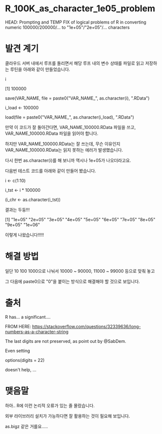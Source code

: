 # R_100K_as_character_1e05_problem
HEAD: Prompting and TEMP FIX of logical problems of R in converting numeric 100000/200000/... to "1e+05"/"2e+05"/... characters

# 발견 계기
클라우드 서버 내에서 루프를 돌리면서 해당 루프 내의 변수 상태를 파일로 읽고 저장하는 루틴을 아래와 같이 만들었습니다.

i

[1] 100000

save(VAR_NAME, file = paste0("VAR_NAME_", as.character(i), ".RData")

i_load <- 100000

load(file = paste0("VAR_NAME_", as.character(i_load), ".RData")

만약 이 코드가 잘 돌아간다면, VAR_NAME_100000.RData 파일을 쓰고, VAR_NAME_100000.RData 파일을 읽어야 합니다.

하지만 VAR_NAME_100000.RData는 잘 쓰는데, 무슨 이유인지 VAR_NAME_100000.RData는 읽지 못하는 에러가 발생했습니다.

다시 한번 as.character(i)를 해 보니까 역시나 1e+05가 나오더라고요.

다음번 테스트 코드를 아래와 같이 만들어 봤습니다.

i <- c(1:10)

i_tst <- i * 100000

(i_chr <- as.character(i_tst))


결과는 두둥!!!

[1] "1e+05" "2e+05" "3e+05" "4e+05" "5e+05" "6e+05" "7e+05" "8e+05" "9e+05" "1e+06"

이렇게 나왔습니다!!!!!

# 해결 방법

일단 10 100 1000으로 나눠서 10000 ~ 90000, 11000 ~ 99000 등으로 맞춰 놓고

그 다음에 paste0으로 "0"을 붙이는 방식으로 해결해야 할 것으로 보입니다.

# 출처

R has... a significant....

FROM HERE: 
https://stackoverflow.com/questions/32339636/long-numbers-as-a-character-string

The last digits are not preserved, as point out by @SabDem.

Even setting 

options(digits = 22)

doesn't help, ...

# 맺음말

하아.. R에 이런 논리적 오류가 있는 줄 몰랐습니다.

외부 라이브러리 설치가 가능하다면 잘 활용하는 것이 필요해 보입니다.

as.bigz 같은 거를요.....
